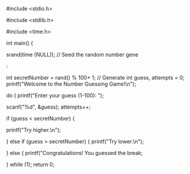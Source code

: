 #include <stdio.h>

#include <stdlib.h>

#include <time.h>

int main() {

srand(time (NULL)); // Seed the random number gene

:

int secretNumber = rand() % 100+ 1; // Generate int guess, attempts = 0; printf("Welcome to the Number Guessing Game!\n");

do ( printf("Enter your guess (1-100): ");

scanf("%d", &guess); attempts++;

if (guess < secretNumber) {

printf("Try higher.\n");

} else if (guess > secretNumber) { printf("Try lower.\n");

} else { printf("Congratulations! You guessed the break;

} while (1); return 0;
